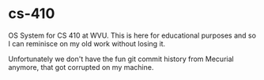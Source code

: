 # cs-410
OS System for CS 410 at WVU. This is here for educational purposes and so I can reminisce on my old work without losing it. 

Unfortunately we don't have the fun git commit history from Mecurial anymore, that got corrupted on my machine.
